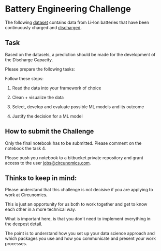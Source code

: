 # Battery Engineering Challenge

The following [dataset](https://data.matr.io/1/api/v1/file/5c86bd7ffa2ede00015ddbd0/download) contains data from Li-Ion batteries that have been continuously charged and [discharged](https://data.matr.io/1/projects/5c48dd2bc625d700019f3204).

## Task

Based on the datasets, a prediction should be made for the development of the Discharge Capacity.

Please prepare the following tasks:

Follow these steps:

1. Read the data into your framework of choice

2. Clean + visualize the data

3. Select, develop and evaluate possible ML models and its outcome

4. Justify the decision for a ML model

## How to submit the Challenge

Only the final notebook has to be submitted. Please comment on the notebook the task 4.

Please push you notebook to a bitbucket private repository and grant access to the user jobs@circunomics.com.

## Thinks to keep in mind:


Please understand that this challenge is not decisive if you are applying to work at Circunomics.

This is just an opportunity for us both to work together and get to know each other in a more technical way.

What is important here, is that you don't need to implement everything in the deepest detail.

The point is to understand how you set up your data science approach and which packages you use and how you communicate and present your work processes.
